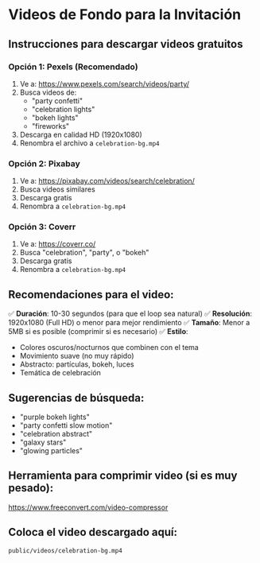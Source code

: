 # Videos de Fondo para la Invitación

## Instrucciones para descargar videos gratuitos

### Opción 1: Pexels (Recomendado)
1. Ve a: https://www.pexels.com/search/videos/party/
2. Busca videos de:
   - "party confetti"
   - "celebration lights"
   - "bokeh lights"
   - "fireworks"
3. Descarga en calidad HD (1920x1080)
4. Renombra el archivo a `celebration-bg.mp4`

### Opción 2: Pixabay
1. Ve a: https://pixabay.com/videos/search/celebration/
2. Busca videos similares
3. Descarga gratis
4. Renombra a `celebration-bg.mp4`

### Opción 3: Coverr
1. Ve a: https://coverr.co/
2. Busca "celebration", "party", o "bokeh"
3. Descarga gratis
4. Renombra a `celebration-bg.mp4`

## Recomendaciones para el video:

✅ **Duración**: 10-30 segundos (para que el loop sea natural)
✅ **Resolución**: 1920x1080 (Full HD) o menor para mejor rendimiento
✅ **Tamaño**: Menor a 5MB si es posible (comprimir si es necesario)
✅ **Estilo**: 
   - Colores oscuros/nocturnos que combinen con el tema
   - Movimiento suave (no muy rápido)
   - Abstracto: partículas, bokeh, luces
   - Temática de celebración

## Sugerencias de búsqueda:
- "purple bokeh lights"
- "party confetti slow motion"
- "celebration abstract"
- "galaxy stars"
- "glowing particles"

## Herramienta para comprimir video (si es muy pesado):
https://www.freeconvert.com/video-compressor

## Coloca el video descargado aquí:
`public/videos/celebration-bg.mp4`
